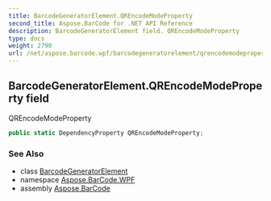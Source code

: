 ```yaml
---
title: BarcodeGeneratorElement.QREncodeModeProperty
second_title: Aspose.BarCode for .NET API Reference
description: BarcodeGeneratorElement field. QREncodeModeProperty
type: docs
weight: 2790
url: /net/aspose.barcode.wpf/barcodegeneratorelement/qrencodemodeproperty/
---
```

## BarcodeGeneratorElement.QREncodeModeProperty field

QREncodeModeProperty

```csharp
public static DependencyProperty QREncodeModeProperty;
```

### See Also

* class [BarcodeGeneratorElement](../)
* namespace [Aspose.BarCode.WPF](../../../aspose.barcode.wpf/)
* assembly [Aspose.BarCode](../../../)


